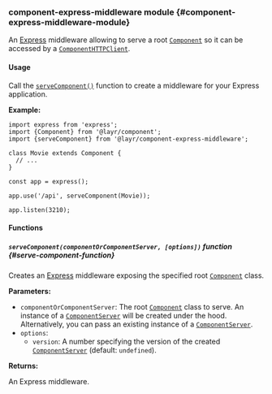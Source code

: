 ### component-express-middleware <badge type="primary">module</badge> {#component-express-middleware-module}

An [Express](https://expressjs.com/) middleware allowing to serve a root [`Component`](https://layrjs.com/docs/v2/reference/component) so it can be accessed by a [`ComponentHTTPClient`](https://layrjs.com/docs/v2/reference/component-http-client).

#### Usage

Call the [`serveComponent()`](https://layrjs.com/docs/v2/reference/component-express-middleware#serve-component-function) function to create a middleware for your Express application.

**Example:**

```
import express from 'express';
import {Component} from '@layr/component';
import {serveComponent} from '@layr/component-express-middleware';

class Movie extends Component {
  // ...
}

const app = express();

app.use('/api', serveComponent(Movie));

app.listen(3210);
```

#### Functions

##### `serveComponent(componentOrComponentServer, [options])` <badge type="tertiary-outline">function</badge> {#serve-component-function}

Creates an [Express](https://expressjs.com/) middleware exposing the specified root [`Component`](https://layrjs.com/docs/v2/reference/component) class.

**Parameters:**

* `componentOrComponentServer`: The root [`Component`](https://layrjs.com/docs/v2/reference/component) class to serve. An instance of a [`ComponentServer`](https://layrjs.com/docs/v2/reference/component-server) will be created under the hood. Alternatively, you can pass an existing instance of a [`ComponentServer`](https://layrjs.com/docs/v2/reference/component-server).
* `options`:
  * `version`: A number specifying the version of the created [`ComponentServer`](https://layrjs.com/docs/v2/reference/component-server) (default: `undefined`).

**Returns:**

An Express middleware.
